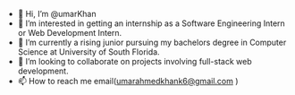 - 👋 Hi, I’m @umarKhan
- 👀 I’m interested in getting an internship as a Software Engineering Intern or Web Development Intern. 
- 🌱 I’m currently a rising junior pursuing my bachelors degree in Computer Science at University of South Florida.
- 💞️ I’m looking to collaborate on projects involving full-stack web development.
- 📫 How to reach me email(umarahmedkhank6@gmail.com )

<!---
khan168/khan168 is a ✨ special ✨ repository because its `README.md` (this file) appears on your GitHub profile.
You can click the Preview link to take a look at your changes.
--->
